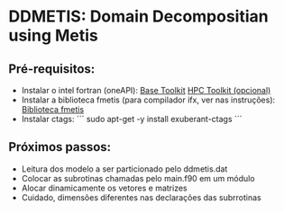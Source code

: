 # DDMETIS: Domain Decompositian using Metis

## Pré-requisitos:
- Instalar o intel fortran (oneAPI):
[Base Toolkit](https://www.intel.com/content/www/us/en/developer/tools/oneapi/base-toolkit-download.html?operatingsystem=linux&distributions=aptpackagemanager)
[HPC Toolkit (opcional)](https://www.intel.com/content/www/us/en/developer/tools/oneapi/base-toolkit-download.html?operatingsystem=linux&distributions=aptpackagemanager)
- Instalar a biblioteca fmetis (para compilador ifx, ver nas instruções): 
[Biblioteca fmetis](https://github.com/ivan-pi/fmetis)
- Instalar ctags:
´´´
sudo apt-get -y install exuberant-ctags
´´´

## Próximos passos:
- Leitura dos modelo a ser particionado pelo ddmetis.dat
- Colocar as subrotinas chamadas pelo main.f90 em um módulo
- Alocar dinamicamente os vetores e matrizes
- Cuidado, dimensões diferentes nas declarações das subrrotinas
